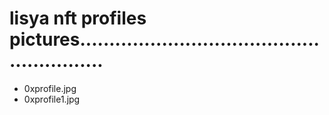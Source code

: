 # lisya nft profiles pictures.........................................................
- 0xprofile.jpg
- 0xprofile1.jpg
